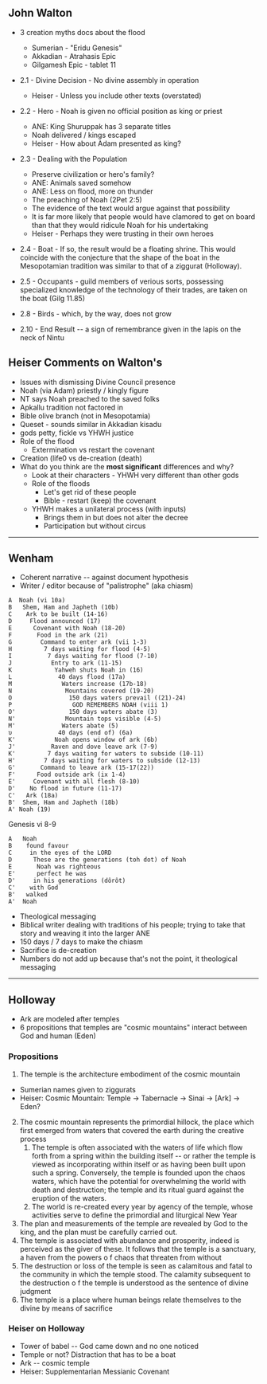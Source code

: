 ---
---

## John Walton

- 3 creation myths docs about the flood
  - Sumerian - "Eridu Genesis"
  - Akkadian - Atrahasis Epic
  - Gilgamesh Epic - tablet 11


- 2.1 - Divine Decision - No divine assembly in operation
  - Heiser - Unless you include other texts (overstated)
- 2.2 - Hero - Noah is given no official position as king or priest
  - ANE: King Shuruppak has 3 separate titles
  - Noah delivered / kings escaped
  - Heiser - How about Adam presented as king?
- 2.3 - Dealing with the Population
  - Preserve civilization or hero's family?
  - ANE: Animals saved somehow
  - ANE: Less on flood, more on thunder
  - The preaching of Noah (2Pet 2:5)
  - The evidence of the text would argue against that possibility
  - It is far more likely that people would have clamored to get on board than that they would ridicule Noah for his undertaking
  - Heiser - Perhaps they were trusting in their own heroes
- 2.4 - Boat -  If so, the result would be a floating shrine. This would coincide with the conjecture that the shape of the boat in the Mesopotamian tradition was similar to that of a ziggurat (Holloway).
- 2.5 - Occupants - guild members of verious sorts, possessing specialized knowledge of the technology of their trades, are taken on the boat (Gilg 11.85)
- 2.8 - Birds - which, by the way, does not grow
- 2.10 - End Result -- a sign of remembrance given in the lapis on the neck of Nintu

## Heiser Comments on Walton's

- Issues with dismissing Divine Council presence
- Noah (via Adam) priestly / kingly figure
- NT says Noah preached to the saved folks
- Apkallu tradition not factored in
- Bible olive branch (not in Mesopotamia)
- Queset - sounds similar in Akkadian kisadu
- gods petty, fickle vs YHWH justice
- Role of the flood
  - Extermination vs restart the covenant
- Creation (life0 vs de-creation (death)
- What do you think are the **most significant** differences and why?
  - Look at their characters - YHWH very different than other gods
  - Role of the floods
    - Let's get rid of these people
    - Bible - restart (keep) the covenant
  - YHWH makes a unilateral process (with inputs)
    - Brings them in but does not alter the decree
    - Participation but without circus

----

## Wenham

- Coherent narrative -- against document hypothesis
- Writer / editor because of "palistrophe" (aka chiasm)

```
A  Noah (vi 10a)
Β   Shem, Ham and Japheth (10b)
C    Ark to be built (14-16)
D     Flood announced (17)
E      Covenant with Noah (18-20)
F       Food in the ark (21)
G        Command to enter ark (vii 1-3)
H         7 days waiting for flood (4-5)
I          7 days waiting for flood (7-10)
J           Entry to ark (11-15)
Κ            Yahweh shuts Noah in (16)
L             40 days flood (17a)
M              Waters increase (17b-18)
Ν               Mountains covered (19-20)
O                150 days waters prevail ((21)-24)
Ρ                 GOD REMEMBERS NOAH (viii 1)
O'               150 days waters abate (3)
Ν'              Mountain tops visible (4-5)
M'             Waters abate (5)
υ             40 days (end of) (6a)
Κ'           Noah opens window of ark (6b)
J'          Raven and dove leave ark (7-9)
K'         7 days waiting for waters to subside (10-11)
Η'        7 days waiting for waters to subside (12-13)
G'       Command to leave ark (15-17(22))
F'      Food outside ark (ix 1-4)
Ε'     Covenant with all flesh (8-10)
D'    No flood in future (11-17)
C'   Ark (18a)
Β'  Shem, Ham and Japheth (18b)
Α' Noah (19)
```

Genesis vi 8-9
```
A   Noah
Β    found favour
C     in the eyes of the LORD
D      These are the generations (toh dot) of Noah
E       Noah was righteous
E'      perfect he was
D'     in his generations (dôrôt)
C'    with God
B'   walked
A'  Noah
```
- Theological messaging
- Biblical writer dealing with traditions of his people; trying to take that story and weaving it into the larger ANE
- 150 days / 7 days to make the chiasm
- Sacrifice is de-creation
- Numbers do not add up because that's not the point, it theological messaging

----

## Holloway

- Ark are modeled after temples
- 6 propositions that temples are "cosmic mountains" interact between God and human (Eden)

### Propositions
1. The temple is the architecture embodiment of the cosmic mountain
  - Sumerian names given to ziggurats
  - Heiser: Cosmic Mountain: Temple -> Tabernacle -> Sinai -> [Ark] -> Eden?
2. The cosmic mountain represents the primordial hillock, the place which first emerged from waters that covered the earth during the creative process
   1. The temple is often associated with the waters of life which flow forth from a spring within the building itself -- or rather the temple is viewed as incorporating within itself or as having been built upon such a spring. Conversely, the temple is founded upon the chaos waters, which have the potential for overwhelming the world with death and destruction; the temple and its ritual guard against the eruption of the waters.
   2. The world is re-created every year by agency of the temple, whose activities serve to define the primordial and liturgical New Year
3. The plan and measurements of the temple are revealed by God to the king, and the plan must be carefully carried out.
4. The temple is associated with abundance and prosperity, indeed is perceived as the giver of these. It follows that the temple is a sanctuary, a haven from the powers o f chaos that threaten from without
5. The destruction or loss of the temple is seen as calamitous and fatal to the community in which the temple stood. The calamity subsequent to the destruction o f the temple is understood as the sentence of divine judgment
6. The temple is a place where human beings relate themselves to the divine by means of sacrifice

### Heiser on Holloway

- Tower of babel -- God came down and no one noticed
- Temple or not? Distraction that has to be a boat
- Ark -- cosmic temple
- Heiser: Supplementarian Messianic Covenant